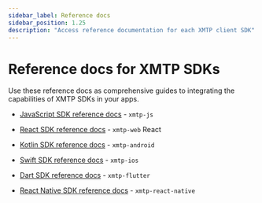 ```yaml
---
sidebar_label: Reference docs
sidebar_position: 1.25
description: "Access reference documentation for each XMTP client SDK"
---
```


# Reference docs for XMTP SDKs

Use these reference docs as comprehensive guides to integrating the capabilities of XMTP SDKs in your apps.

- [JavaScript SDK reference docs](https://xmtp-js.pages.dev/modules) - `xmtp-js`

- [React SDK reference docs](https://xmtp.github.io/xmtp-web/modules.html) - `xmtp-web` React

- [Kotlin SDK reference docs](https://xmtp.github.io/xmtp-android/) - `xmtp-android`

- [Swift SDK reference docs](https://xmtp.github.io/xmtp-ios/documentation/xmtp) - `xmtp-ios`

- [Dart SDK reference docs](https://pub.dev/documentation/xmtp/latest/xmtp/Client-class.html) - `xmtp-flutter`

- [React Native SDK reference docs](https://xmtp.github.io/xmtp-react-native/modules.html) - `xmtp-react-native`
